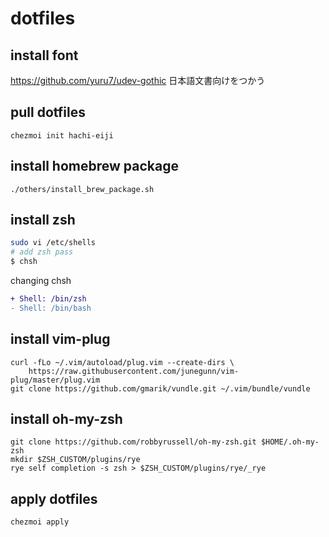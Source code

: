 # dotfiles

## install font
https://github.com/yuru7/udev-gothic
日本語文書向けをつかう

## pull dotfiles

```
chezmoi init hachi-eiji
```

## install homebrew package

```
./others/install_brew_package.sh

```

## install zsh

```bash
sudo vi /etc/shells
# add zsh pass
$ chsh
```

changing chsh

```diff
+ Shell: /bin/zsh
- Shell: /bin/bash
```

## install vim-plug

```
curl -fLo ~/.vim/autoload/plug.vim --create-dirs \
    https://raw.githubusercontent.com/junegunn/vim-plug/master/plug.vim
git clone https://github.com/gmarik/vundle.git ~/.vim/bundle/vundle
```

## install oh-my-zsh

```
git clone https://github.com/robbyrussell/oh-my-zsh.git $HOME/.oh-my-zsh
mkdir $ZSH_CUSTOM/plugins/rye
rye self completion -s zsh > $ZSH_CUSTOM/plugins/rye/_rye
```

## apply dotfiles

```
chezmoi apply
```

